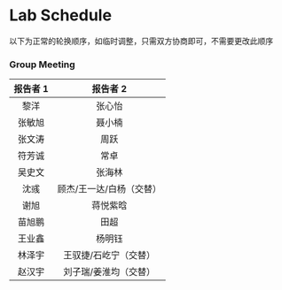 # Lab Schedule

以下为正常的轮换顺序，如临时调整，只需双方协商即可，不需要更改此顺序

### Group Meeting

|    报告者 1    | 报告者 2 |
| :----------: | :----------: |
| 黎洋 | 张心怡 |
| 张敏旭 | 聂小楠 |
| 张文涛 | 周跃 |
| 符芳诚 | 常卓 |
| 吴史文 | 张海林 |
| 沈彧 | 顾杰/王一达/白杨（交替） |
| 谢旭 | 蒋悦紫晗 |
| 苗旭鹏 | 田超 |
| 王业鑫 | 杨明钰 |
| 林泽宇 | 王驭捷/石屹宁（交替） |
| 赵汉宇 | 刘子瑞/姜淮均（交替） |

